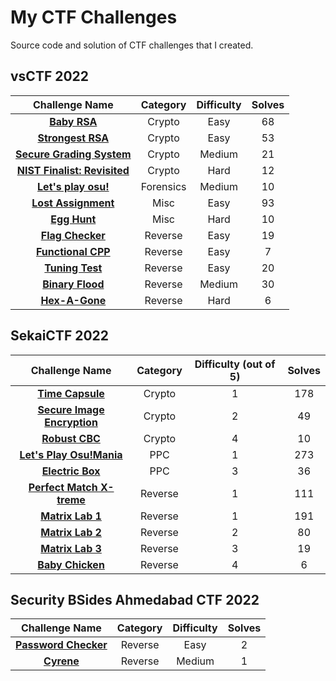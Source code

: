 # My CTF Challenges

Source code and solution of CTF challenges that I created.

## vsCTF 2022

| Challenge Name                                                        | Category  | Difficulty | Solves |
| :--------------: | :----------: |  :------:  | :----: |
| [**Baby RSA**](./vsctf-2022/Crypto/Baby%20RSA/)                                  | Crypto    | Easy       | 68     |
| [**Strongest RSA**](./vsctf-2022/Crypto/Strongest%20RSA/)                        | Crypto    | Easy       | 53     |
| [**Secure Grading System**](./vsctf-2022/Crypto/Secure%20Grading%20System/)      | Crypto    | Medium     | 21     |
| [**NIST Finalist: Revisited**](./vsctf-2022/Crypto/NIST%20Finalist%20Revisited/) | Crypto    | Hard       | 12     |
| [**Let's play osu!**](./vsctf-2022/Forensics/Lets%20play%20osu/)                 | Forensics | Medium     | 10     |
| [**Lost Assignment**](./vsctf-2022/Misc/Lost%20Assignment/)                      | Misc      | Easy       | 93     |
| [**Egg Hunt**](./vsctf-2022/Misc/Egg%20Hunt/)                                    | Misc      | Hard       | 10     |
| [**Flag Checker**](./vsctf-2022/Reverse/Flag%20Checker/)                         | Reverse   | Easy       | 19     |
| [**Functional CPP**](./vsctf-2022/Reverse/Functional%20CPP/)                     | Reverse   | Easy       | 7      |
| [**Tuning Test**](./vsctf-2022/Reverse/Tuning%20Test/)                           | Reverse   | Easy       | 20     |
| [**Binary Flood**](./vsctf-2022/Reverse/Binary%20Flood/)                         | Reverse   | Medium     | 30     |
| [**Hex-A-Gone**](./vsctf-2022/Reverse/Hex-A-Gone/)                               | Reverse   | Hard       | 6      |

## SekaiCTF 2022

| Challenge Name                                                       | Category | Difficulty (out of 5) | Solves |
| :--------------: | :----------: |  :------:  | :----: |
| [**Time Capsule**](./sekaictf-2022/Crypto/Time%20Capsule/)                         | Crypto   | 1                     | 178    |
| [**Secure Image Encryption**](./sekaictf-2022/Crypto/Secure%20Image%20Encryption/) | Crypto   | 2                     | 49     |
| [**Robust CBC**](./sekaictf-2022/Crypto/SRobust%20CBC/)                            | Crypto   | 4                     | 10     |
| [**Let's Play Osu!Mania**](./sekaictf-2022/PPC/Let's%20Play%20Osu!Mania/)          | PPC      | 1                     | 273    |
| [**Electric Box**](./sekaictf-2022/PPC/Electric%20Box/)                            | PPC      | 3                     | 36     |
| [**Perfect Match X-treme**](./sekaictf-2022/Reverse/Perfect%20Match%20Xtreme/)     | Reverse  | 1                     | 111    |
| [**Matrix Lab 1**](./sekaictf-2022/Reverse/Matrix%20Lab%201/)                      | Reverse  | 1                     | 191    |
| [**Matrix Lab 2**](./sekaictf-2022/Reverse/Matrix%20Lab%202/)                      | Reverse  | 2                     | 80     |
| [**Matrix Lab 3**](./sekaictf-2022/Reverse/Matrix%20Lab%203/)                      | Reverse  | 3                     | 19     |
| [**Baby Chicken**](./sekaictf-2022/Reverse/Baby%20Chicken/)                        | Reverse  | 4                     | 6      |

## Security BSides Ahmedabad CTF 2022

| Challenge Name                                                        | Category  | Difficulty | Solves |
| :--------------: | :----------: |  :------:  | :----: |
| [**Password Checker**](./security-bsides-ahmedabad-ctf-2022/Reverse/Password%20Checker/)                 | Reverse   | Easy       |  2     |
| [**Cyrene**](./security-bsides-ahmedabad-ctf-2022/Reverse/Cyrene/)                                       | Reverse   | Medium     |  1     |